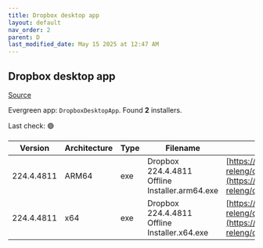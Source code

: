 ```yaml
---
title: Dropbox desktop app
layout: default
nav_order: 2
parent: D
last_modified_date: May 15 2025 at 12:47 AM
---
```


## Dropbox desktop app

[Source](https://www.dropbox.com/desktop)

Evergreen app: `DropboxDesktopApp`. Found **2** installers.

Last check: 🟢

| Version    | Architecture | Type | Filename                                       | URI                                                                                                                                                                                                            |
| ---------- | ------------ | ---- | ---------------------------------------------- | -------------------------------------------------------------------------------------------------------------------------------------------------------------------------------------------------------------- |
| 224.4.4811 | ARM64        | exe  | Dropbox 224.4.4811 Offline Installer.arm64.exe | [https://edge.dropboxstatic.com/dbx-releng/client/Dropbox%20224.4.4811%20Offline%20Installer.arm64.exe](https://edge.dropboxstatic.com/dbx-releng/client/Dropbox%20224.4.4811%20Offline%20Installer.arm64.exe) |
| 224.4.4811 | x64          | exe  | Dropbox 224.4.4811 Offline Installer.x64.exe   | [https://edge.dropboxstatic.com/dbx-releng/client/Dropbox%20224.4.4811%20Offline%20Installer.x64.exe](https://edge.dropboxstatic.com/dbx-releng/client/Dropbox%20224.4.4811%20Offline%20Installer.x64.exe)     |
